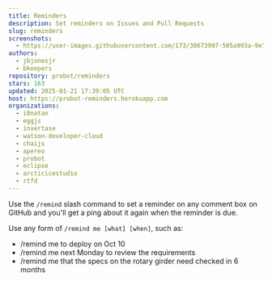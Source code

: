 ```yaml
---
title: Reminders
description: Set reminders on Issues and Pull Requests
slug: reminders
screenshots:
  - https://user-images.githubusercontent.com/173/30673997-505a993a-9e77-11e7-8f0f-d5a606816e8e.png
authors:
  - jbjonesjr
  - bkeepers
repository: probot/reminders
stars: 163
updated: 2025-01-21 17:39:05 UTC
host: https://probot-reminders.herokuapp.com
organizations:
  - i0natan
  - eggjs
  - invertase
  - watson-developer-cloud
  - chaijs
  - apereo
  - probot
  - eclipse
  - arcticicestudio
  - rtfd
---
```


Use the `/remind` slash command to set a reminder on any comment box on GitHub and you'll get a ping about it again when the reminder is due.

Use any form of `/remind me [what] [when]`, such as:

- /remind me to deploy on Oct 10
- /remind me next Monday to review the requirements
- /remind me that the specs on the rotary girder need checked in 6 months
